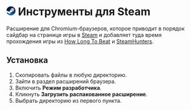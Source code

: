 # ![Steam](./images/icons/icon_24.png) Инструменты для Steam
Расширение для Chromium-браузеров, которое приводит в порядок сайдбар на странице игры в [Steam](https://store.steampowered.com/) и добавляет туда время прохождения игры из [How Long To Beat](https://howlongtobeat.com/) и [SteamHunters](https://steamhunters.com/).

## Установка
1. Скопировать файлы в любую директорию.
2. Зайти в раздел расширений браузера.
3. Включить **Режим разработчика**.
4. Кликнуть **Загрузить распакованное расширение**.
5. Выбрать директорию из первого пункта.